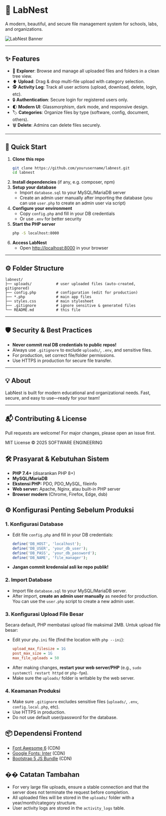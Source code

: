 # 🚀 LabNest

A modern, beautiful, and secure file management system for schools, labs, and organizations.

![LabNest Banner](https://img.shields.io/badge/LabNest-File%20Manager-blueviolet?style=for-the-badge&logo=files)

---

## ✨ Features

- 📁 **Explorer**: Browse and manage all uploaded files and folders in a clean tree view.
- ⬆️ **Upload**: Drag & drop multi-file upload with category selection.
- 🕵️ **Activity Log**: Track all user actions (upload, download, delete, login, etc).
- 🔒 **Authentication**: Secure login for registered users only.
- 🌓 **Modern UI**: Glassmorphism, dark mode, and responsive design.
- 🏷️ **Categories**: Organize files by type (software, config, document, others).
- 🗑️ **Delete**: Admins can delete files securely.

---

## 🚦 Quick Start

1. **Clone this repo**
   ```bash
   git clone https://github.com/yourusername/labnest.git
   cd labnest
   ```
2. **Install dependencies** (if any, e.g. composer, npm)
3. **Setup your database**
   - Import `database.sql` to your MySQL/MariaDB server
   - Create an admin user manually after importing the database (you can use `user.php` to create an admin user via script)
4. **Configure your environment**
   - Copy `config.php` and fill in your DB credentials
   - Or use `.env` for better security
5. **Start the PHP server**
   ```bash
   php -S localhost:8000
   ```
6. **Access LabNest**
   - Open [http://localhost:8000](http://localhost:8000) in your browser

---

## ⚙️ Folder Structure

```
labnest/
├── uploads/           # user uploaded files (auto-created, gitignored)
├── config.php         # configuration (edit for production)
├── *.php              # main app files
├── styles.css         # main stylesheet
├── .gitignore         # ignore sensitive & generated files
└── README.md          # this file
```

---

## 🛡️ Security & Best Practices
- **Never commit real DB credentials to public repos!**
- Always use `.gitignore` to exclude `uploads/`, `.env`, and sensitive files.
- For production, set correct file/folder permissions.
- Use HTTPS in production for secure file transfer.

---

## 💡 About
LabNest is built for modern educational and organizational needs. Fast, secure, and easy to use—ready for your team!

---

## 📬 Contributing & License
Pull requests are welcome! For major changes, please open an issue first.

MIT License © 2025 SOFTWARE ENGINEERING 

## 🛠️ Prasyarat & Kebutuhan Sistem

- **PHP 7.4+** (disarankan PHP 8+)
- **MySQL/MariaDB**
- **Ekstensi PHP:** PDO, PDO_MySQL, fileinfo
- **Web server:** Apache, Nginx, atau built-in PHP server
- **Browser modern** (Chrome, Firefox, Edge, dsb)

## ⚙️ Konfigurasi Penting Sebelum Produksi

### 1. Konfigurasi Database
- Edit file `config.php` and fill in your DB credentials:
  ```php
  define('DB_HOST', 'localhost');
  define('DB_USER', 'your_db_user');
  define('DB_PASS', 'your_db_password');
  define('DB_NAME', 'file_manager');
  ```
- **Jangan commit kredensial asli ke repo publik!**

### 2. Import Database
- Import file `database.sql` to your MySQL/MariaDB server.
- After import, **create an admin user manually** as needed for production. You can use the `user.php` script to create a new admin user.

### 3. Konfigurasi Upload File Besar
Secara default, PHP membatasi upload file maksimal 2MB. Untuk upload file besar:
- Edit your `php.ini` file (find the location with `php --ini`):
  ```ini
  upload_max_filesize = 1G
  post_max_size = 1G
  max_file_uploads = 50
  ```
- After making changes, **restart your web server/PHP** (e.g., `sudo systemctl restart httpd` or `php-fpm`).
- Make sure the `uploads/` folder is writable by the web server.

### 4. Keamanan Produksi
- Make sure `.gitignore` excludes sensitive files (`uploads/`, `.env`, `config.local.php`, etc).
- Use HTTPS in production.
- Do not use default user/password for the database.

## 📦 Dependensi Frontend
- [Font Awesome 6](https://cdnjs.cloudflare.com/ajax/libs/font-awesome/6.0.0/css/all.min.css) (CDN)
- [Google Fonts: Inter](https://fonts.googleapis.com/css2?family=Inter:wght@400;500;600;700&display=swap) (CDN)
- [Bootstrap 5 JS Bundle](https://cdn.jsdelivr.net/npm/bootstrap@5.1.3/dist/js/bootstrap.bundle.min.js) (CDN)

## �� Catatan Tambahan
- For very large file uploads, ensure a stable connection and that the server does not terminate the request before completion.
- All uploaded files will be stored in the `uploads/` folder with a year/month/category structure.
- User activity logs are stored in the `activity_logs` table. 